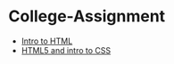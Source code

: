 # College-Assignment

<ul>
    <li><a href="intro_to_html/index.html" target="_blank">Intro to HTML</a></li>
    <li><a href="HTML5_intro_to_CSS/index.html" target="_blank">HTML5 and intro to CSS</a></li>
</ul>